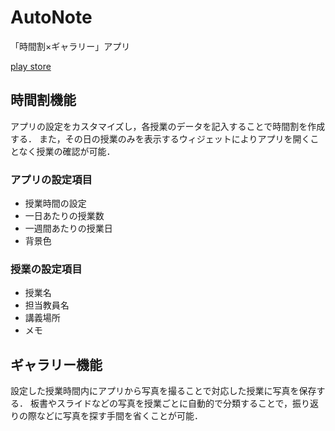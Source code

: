 # AutoNote
「時間割×ギャラリー」アプリ

[play store](https://play.google.com/store/apps/details?id=ucl.hk69.hum2019)

## 時間割機能
アプリの設定をカスタマイズし，各授業のデータを記入することで時間割を作成する．
また，その日の授業のみを表示するウィジェットによりアプリを開くことなく授業の確認が可能．
### アプリの設定項目
- 授業時間の設定
- 一日あたりの授業数
- 一週間あたりの授業日
- 背景色
### 授業の設定項目
- 授業名
- 担当教員名
- 講義場所
- メモ

## ギャラリー機能
設定した授業時間内にアプリから写真を撮ることで対応した授業に写真を保存する．
板書やスライドなどの写真を授業ごとに自動的で分類することで，振り返りの際などに写真を探す手間を省くことが可能．
